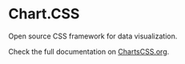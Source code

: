 # Chart.CSS

Open source CSS framework for data visualization.

Check the full documentation on [ChartsCSS.org](https://ChartsCSS.org/).
